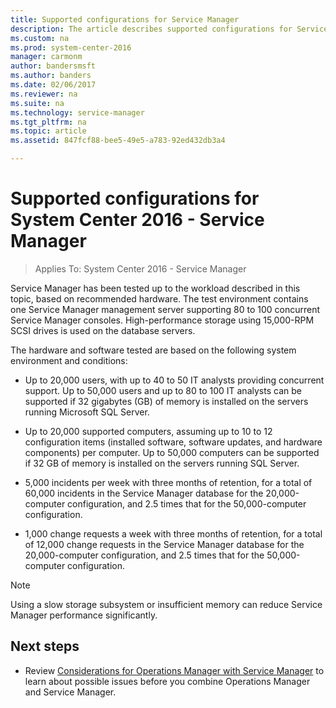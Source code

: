 ```yaml
---
title: Supported configurations for Service Manager
description: The article describes supported configurations for Service Manager.
ms.custom: na
ms.prod: system-center-2016
manager: carmonm
author: bandersmsft
ms.author: banders
ms.date: 02/06/2017
ms.reviewer: na
ms.suite: na
ms.technology: service-manager
ms.tgt_pltfrm: na
ms.topic: article
ms.assetid: 847fcf88-bee5-49e5-a783-92ed432db3a4

---
```


# Supported configurations for System Center 2016 - Service Manager

>Applies To: System Center 2016 - Service Manager

Service Manager has been tested up to the workload described in this topic, based on recommended hardware. The test environment contains one Service Manager management server supporting 80 to 100 concurrent Service Manager consoles. High\-performance storage using 15,000\-RPM SCSI drives is used on the database servers.  

The hardware and software tested are based on the following system environment and conditions:  

-   Up to 20,000 users, with up to 40 to 50 IT analysts providing concurrent support. Up to 50,000 users and up to 80 to 100 IT analysts can be supported if 32 gigabytes \(GB\) of memory is installed on the servers running Microsoft SQL Server.  

-   Up to 20,000 supported computers, assuming up to 10 to 12 configuration items \(installed software, software updates, and hardware components\) per computer. Up to 50,000 computers can be supported if 32 GB of memory is installed on the servers running SQL Server.  

-   5,000 incidents per week with three months of retention, for a total of 60,000 incidents in the Service Manager database for the 20,000\-computer configuration, and 2.5 times that for the 50,000\-computer configuration.  

-   1,000 change requests a week with three months of retention, for a total of 12,000 change requests in the Service Manager database for the 20,000\-computer configuration, and 2.5 times that for the 50,000\-computer configuration.  

>[!NOTE]
>Using a slow storage subsystem or insufficient memory can reduce Service Manager performance significantly.  


## Next steps

- Review [Considerations for Operations Manager with Service Manager](~/scsm/om-considerations.md) to learn about possible issues before you combine Operations Manager and Service Manager.
